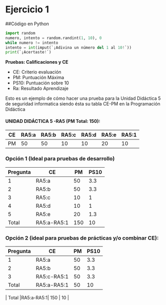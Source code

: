 # Ejercicio 1


##Código en Python

```python
import random
numero, intento = random.randint(1, 10), 0
while numero != intento
intento = int(imput(`¡Adivina un número del 1 al 10!`))
print(`¡Acertaste!`)
```

**Pruebas: Calificaciones y CE**

*   CE: Criterio evaluación
*   PM: Puntuación Máxima
*   PS10: Puntuación sobre 10
*   Ra: Resultado Aprendizaje 

Esto es un ejemplo de cómo hacer una prueba para la Unidad Didáctica 5 de seguridad informatica siendo ésta su tabla CE-PM en la Programación Didáctica

#### UNIDAD DIDÁCTICA 5 -RA5 (PM Total: 150):

| CE | RA5:a | RA5:b | RA5:c |RA5:d| RA5:e | RA5:1 |
|----|-------|-------|-------|-----|-------|-------|
| PM |   50  |  50   |  10   |  10 |   20  |   10  |

### Opción 1 (Ideal para pruebas de desarrollo) 

| Pregunta |  CE | PM | PS10 |
|----------|-----|----|------|
|     1    |RA5:a| 50 | 3.3  |
|     2    |RA5:b| 50 | 3.3  |
|     3    |RA5:c| 10 |  1   |
|     4    |RA5:d| 10 |  1   |
|     5    |RA5:e| 20 |  1.3 |
|   Total  |RA5:a-RA5:1| 150 |  10  |

### Opción 2 (ideal para pruebas de prácticas y/o combinar CE):

| Pregunta |  CE | PM | PS10 |
|----------|-----|----|------|
|     1    |RA5:a| 50 | 3.3  |
|     2    |RA5:b| 50 | 3.3  |
|     3    |RA5:c-RA5:1| 50 |3.3 |
|   Total  |RA5:a-RA5:1| 50 | 10 |

|   Total  |RA5:a-RA5:1| 150 |  10  |




